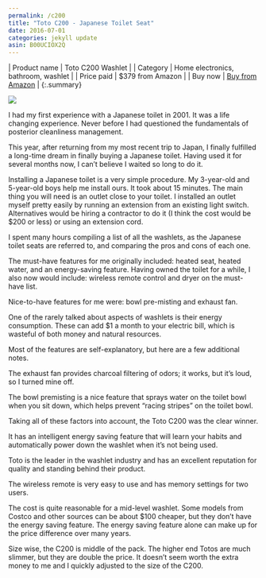 ```yaml
---
permalink: /c200
title: "Toto C200 - Japanese Toilet Seat"
date: 2016-07-01
categories: jekyll update
asin: B00UCIOX2Q
---
```


| Product name | Toto C200 Washlet                         |
| Category     | Home electronics, bathroom, washlet       |
| Price paid   | $379 from Amazon                          |
| Buy now      | [Buy from Amazon](http://amzn.to/2b7pdF5) |
{:.summary}

<a href="https://www.amazon.com/SW2044-01-Elongated-Washlet-Cotton/dp/B00UCIOX2Q/ref=as_li_ss_il?ie=UTF8&linkCode=li2&tag=prestoschoice-20&linkId=7741a035a1b14aa1eabfd52c867e3e57" target="_blank"><img border="0" src="//ws-na.amazon-adsystem.com/widgets/q?_encoding=UTF8&ASIN=B00UCIOX2Q&Format=_SL160_&ID=AsinImage&MarketPlace=US&ServiceVersion=20070822&WS=1&tag=prestoschoice-20" ></a><img src="https://ir-na.amazon-adsystem.com/e/ir?t=prestoschoice-20&l=li2&o=1&a=B00UCIOX2Q" width="1" height="1" border="0" alt="" style="border:none !important; margin:0px !important;" />

I had my first experience with a Japanese toilet in 2001. It was a life
changing experience. Never before I had questioned the fundamentals of
posterior cleanliness management.

This year, after returning from my most recent trip to Japan, I finally
fulfilled a long-time dream in finally buying a Japanese toilet. Having used it
for several months now, I can’t believe I waited so long to do it.

Installing a Japanese toilet is a very simple procedure. My 3-year-old and
5-year-old boys help me install ours. It took about 15 minutes. The main thing
you will need is an outlet close to your toilet. I installed an outlet myself
pretty easily by running an extension from an existing light switch.
Alternatives would be hiring a contractor to do it (I think the cost would be
$200 or less) or using an extension cord.

I spent many hours compiling a list of all the washlets, as the Japanese toilet
seats are referred to, and comparing the pros and cons of each one.

The must-have features for me originally included: heated seat, heated water,
and an energy-saving feature. Having owned the toilet for a while, I also now
would include: wireless remote control and dryer on the must-have list.

Nice-to-have features for me were: bowl pre-misting and exhaust fan.

One of the rarely talked about aspects of washlets is their energy consumption.
These can add $1 a month to your electric bill, which is wasteful of both money
and natural resources.

Most of the features are self-explanatory, but here are a few additional notes.

The exhaust fan provides charcoal filtering of odors; it works, but it’s loud,
so I turned mine off.

The bowl premisting is a nice feature that sprays water on the toilet bowl when
you sit down, which helps prevent “racing stripes” on the toilet bowl.

Taking all of these factors into account, the Toto C200 was the clear winner.

It has an intelligent energy saving feature that will learn your habits and
automatically power down the washlet when it’s not being used.

Toto is the leader in the washlet industry and has an excellent reputation for
quality and standing behind their product.

The wireless remote is very easy to use and has memory settings for two users.

The cost is quite reasonable for a mid-level washlet. Some models from Costco
and other sources can be about $100 cheaper, but they don’t have the energy
saving feature. The energy saving feature alone can make up for the price
difference over many years.

Size wise, the C200 is middle of the pack. The higher end Totos are much
slimmer, but they are double the price. It doesn’t seem worth the extra money
to me and I quickly adjusted to the size of the C200.
